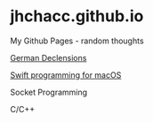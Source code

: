 # jhchacc.github.io
My Github Pages - random thoughts

[German Declensions](./german/Declensions.md)

[Swift programming for macOS](./swift/MacOS.md)

Socket Programming

C/C++
